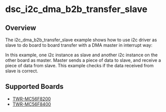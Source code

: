 # dsc_i2c_dma_b2b_transfer_slave

## Overview
The i2c_dma_b2b_transfer_slave example shows how to use i2c driver as slave to do board to board transfer 
with a DMA master in interrupt way:

In this example, one i2c instance as slave and another i2c instance on the other board as master. Master sends a 
piece of data to slave, and receive a piece of data from slave. This example checks if the data received from 
slave is correct.

## Supported Boards
- [TWR-MC56F8200](../../../../_boards/twrmc56f8200/driver_examples/i2c/dma_b2b_transfer/slave/example_board_readme.md)
- [TWR-MC56F8400](../../../../_boards/twrmc56f8400/driver_examples/i2c/dma_b2b_transfer/slave/example_board_readme.md)
